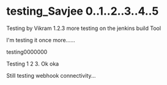 # testing_Savjee 0..1..2..3..4..5
Testing by Vikram 1.2.3
more testing on the jenkins build Tool


I'm testing it once more......


testing0000000

Testing 1 2 3. Ok oka


Still testing webhook connectivity...
